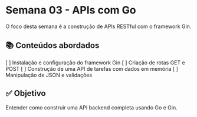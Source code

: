 # Semana 03 - APIs com Go

O foco desta semana é a construção de APIs RESTful com o framework Gin.

## 📚 Conteúdos abordados
[ ] Instalação e configuração do framework Gin
[ ] Criação de rotas GET e POST
[ ] Construção de uma API de tarefas com dados em memória
[ ] Manipulação de JSON e validações

## ✅ Objetivo
Entender como construir uma API backend completa usando Go e Gin.
